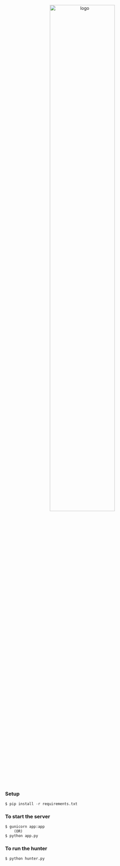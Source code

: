 <p align="center">
  <img src="https://github.com/bksahu/Elit-Hunter/raw/master/static/logo.png" alt="logo" width="65%"/>
</p>

### Setup
```python
$ pip install -r requirements.txt
```

### To start the server
```python
$ gunicorn app:app
    (OR)
$ python app.py
```

### To run the hunter
```python
$ python hunter.py
```